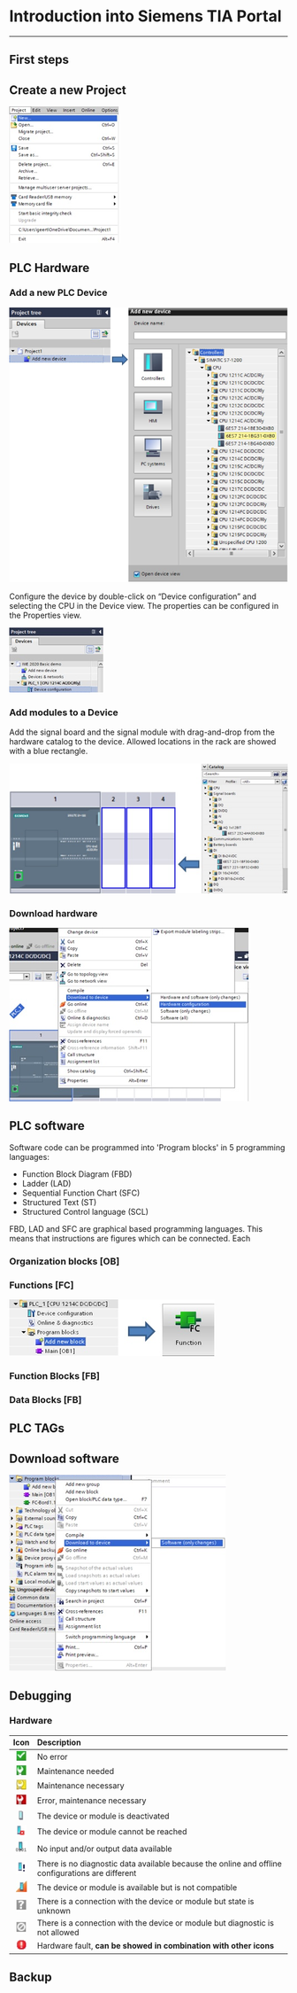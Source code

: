 # Introduction into Siemens TIA Portal
_____________________________________
## First steps


## Create a new Project
![New TIA Project](../Ex02/Images/TIA_new_project.jpg)

## PLC Hardware
### Add a new PLC Device
![Select CPU](../Ex02/Images/TIA_select_CPU.jpg)

Configure the device by double-click on “Device configuration” and selecting the CPU in the Device view. The properties can be configured in the Properties view.

![Open Device configuration](../Ex02/Images/TIA_Open_Device_configuration.jpg)

### Add modules to a Device
Add the signal board and the signal module with drag-and-drop from the hardware catalog to the device. Allowed locations in the rack are showed with a blue rectangle.

![Add modules](../Ex02/Images/TIA_Add_modules.jpg)

### Download hardware

![Hardware download](../Ex02/Images/TIA_HW_Download.jpg)

## PLC software
Software code can be programmed into 'Program blocks' in 5 programming languages:
* Function Block Diagram (FBD)
* Ladder (LAD)
* Sequential Function Chart (SFC)
* Structured Text (ST)
* Structured Control language (SCL)

FBD, LAD and SFC are graphical based programming languages. This means that instructions are figures which can be connected. Each

### Organization blocks [OB]

### Functions [FC]
![Add function](../Ex02/Images/TIA_Add_FC.jpg)

### Function Blocks [FB]

### Data Blocks [FB]

## PLC TAGs

## Download software

![Sofware download](../Ex02/Images/TIA_SW_Download.jpg)

## Debugging
### Hardware
| **Icon** | **Description**   |
|:--------:|:------------------|
| ![](../Ex02/Images/Icon_no_error.jpg) | No error          |
| ![](../Ex02/Images/Icon_Maintenance_needed.jpg)| Maintenance needed |
| ![](../Ex02/Images/Icon_Maintenance_necessary.jpg) | Maintenance necessary |
| ![](../Ex02/Images/Icon_error.jpg) | Error, maintenance necessary |
| ![](../Ex02/Images/Icon_device_deactivated.jpg) | The device or module is deactivated |
| ![](../Ex02/Images/Icon_device_not_reached.jpg) | The device or module cannot be reached |
| ![](../Ex02/Images/Icon_device_no_iodata.jpg) | No input and/or output data available |
| ![](../Ex02/Images/Icon_device_no_diagdata.jpg) | There is no diagnostic data available because the online and offline configurations are different |
| ![](../Ex02/Images/Icon_device_not_compatible.jpg) | The device or module is available but is not compatible |
| ![](../Ex02/Images/Icon_device_state_unkown.jpg) | There is a connection with the device or module but state is unknown |
| ![](../Ex02/Images/Icon_device_diag_notallowed.jpg) | There is a connection with the device or module but diagnostic is not allowed |
| ![](../Ex02/Images/Icon_device_hardware_fault.jpg) | Hardware fault, **can be showed in combination with other icons** |

## Backup
